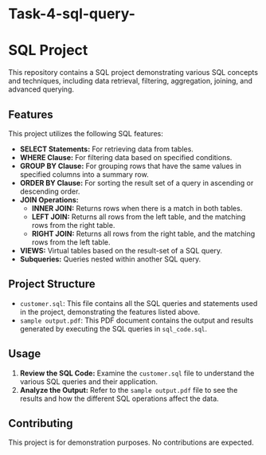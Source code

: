 # Task-4-sql-query-

# SQL Project

This repository contains a SQL project demonstrating various SQL concepts and techniques, including data retrieval, filtering, aggregation, joining, and advanced querying.

## Features

This project utilizes the following SQL features:

-   **SELECT Statements:** For retrieving data from tables.
-   **WHERE Clause:** For filtering data based on specified conditions.
-   **GROUP BY Clause:** For grouping rows that have the same values in specified columns into a summary row.
-   **ORDER BY Clause:** For sorting the result set of a query in ascending or descending order.
-   **JOIN Operations:**
    -   **INNER JOIN:** Returns rows when there is a match in both tables.
    -   **LEFT JOIN:** Returns all rows from the left table, and the matching rows from the right table.
    -   **RIGHT JOIN:** Returns all rows from the right table, and the matching rows from the left table.
-   **VIEWS:** Virtual tables based on the result-set of a SQL query.
-   **Subqueries:** Queries nested within another SQL query.

## Project Structure

-   `customer.sql`: This file contains all the SQL queries and statements used in the project, demonstrating the features listed above.
-   `sample output.pdf`: This PDF document contains the output and results generated by executing the SQL queries in `sql_code.sql`.

## Usage

1.  **Review the SQL Code:** Examine the `customer.sql` file to understand the various SQL queries and their application.
2.  **Analyze the Output:** Refer to the `sample output.pdf` file to see the results and how the different SQL operations affect the data.

## Contributing

This project is for demonstration purposes. No contributions are expected.
